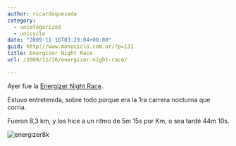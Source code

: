 ```yaml
---
author: ricardoquesada
category:
  - uncategorized
  - unicycle
date: "2009-11-16T03:29:04+00:00"
guid: http://www.monociclo.com.ar/?p=131
title: Energizer Night Race
url: /2009/11/16/energizer-night-race/

---
```

Ayer fue la [Energizer Night Race](http://www.energizernightrace.com/fotos.html).

Estuvo entretenida, sobre todo porque era la 1ra carrera nocturna que corria.

Fueron 8,3 km, y los hice a un ritmo de 5m 15s por Km, o sea tardé 44m 10s.

![energizer8k](http://www.monociclo.com.ar/blog/wp-content/uploads/2009/11/energizer8k.jpg)
